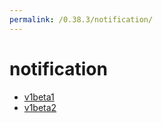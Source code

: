 ```yaml
---
permalink: /0.38.3/notification/
---
```


# notification



* [v1beta1](v1beta1/index.md)
* [v1beta2](v1beta2/index.md)